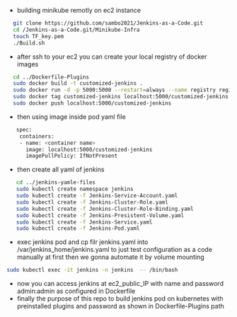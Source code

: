 - building minikube remotly on ec2 instance 
```sh
  git clone https://github.com/sambo2021/Jenkins-as-a-Code.git
  cd /Jenkins-as-a-Code.git/Minikube-Infra
  touch TF_key.pem
  ./Build.sh
```

- after ssh to your ec2 you can create your local registry of docker images
```sh
  cd ../Dockerfile-Plugins
  sudo docker build -t customized-jenkins .
  sudo docker run -d -p 5000:5000 --restart=always --name registry registry:2 
  sudo docker tag customized-jenkins localhost:5000/customized-jenkins
  sudo docker push localhost:5000/customized-jenkins
```
- then using image inside pod yaml file 
```sh
   spec:
    containers:
    - name: <container name>
      image: localhost:5000/customized-jenkins
      imagePullPolicy: IfNotPresent
```


- then create all yaml of jenkins 
```sh
   cd ../jenkins-yamle-files
   sudo kubectl create namespace jenkins
   sudo kubectl create -f Jenkins-Service-Account.yaml
   sudo kubectl create -f Jenkins-Cluster-Role.yaml
   sudo kubectl create -f Jenkins-Cluster-Role-Binding.yaml
   sudo kubectl create -f Jenkins-Presistent-Volume.yaml
   sudo kubectl create -f Jenkins-Service.yaml
   sudo kubectl create -f Jenkins-Pod.yaml
```
- exec jenkins pod and cp filr jenkins.yaml into /var/jenkins_home/jenkins.yaml to just test configuration as a code manually at first then we gonna automate it by volume mounting 
```sh
sudo kubectl exec -it jenkins -n jenkins  -- /bin/bash
```
- now you can access jenkins at ec2_public_IP with name and password admin:admin as configured in Dockerfile
- finally the purpose of this repo to build jenkins pod on kubernetes with preinstalled plugins and password as shown in Dockerfile-Plugins path
